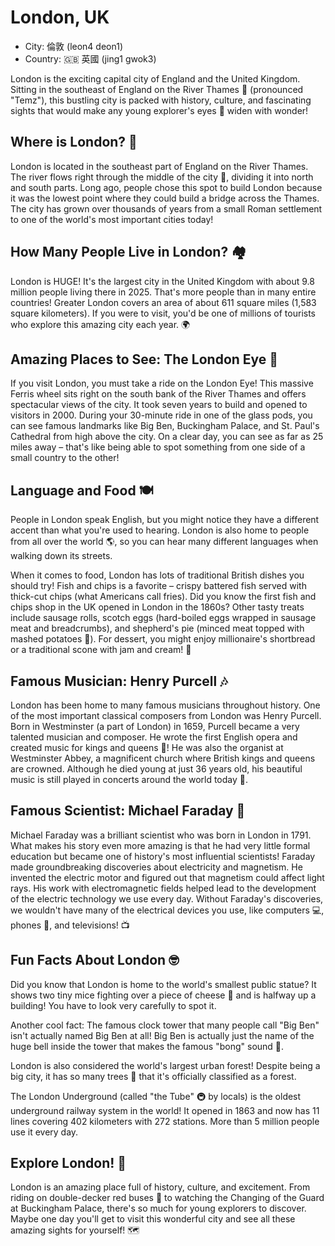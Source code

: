 # London, UK

- City: 倫敦 (leon4 deon1)
- Country: 🇬🇧 英國 (jing1 gwok3)

London is the exciting capital city of England and the United Kingdom. Sitting in the southeast of England on the River Thames 🌊 (pronounced "Temz"), this bustling city is packed with history, culture, and fascinating sights that would make any young explorer's eyes 👀 widen with wonder!

## Where is London? 📍

London is located in the southeast part of England on the River Thames. The river flows right through the middle of the city 🌇, dividing it into north and south parts. Long ago, people chose this spot to build London because it was the lowest point where they could build a bridge across the Thames. The city has grown over thousands of years from a small Roman settlement to one of the world's most important cities today!

## How Many People Live in London? 🏘️

London is HUGE! It's the largest city in the United Kingdom with about 9.8 million people living there in 2025. That's more people than in many entire countries! Greater London covers an area of about 611 square miles (1,583 square kilometers). If you were to visit, you'd be one of millions of tourists who explore this amazing city each year. 🌍

## Amazing Places to See: The London Eye 🎡

If you visit London, you must take a ride on the London Eye! This massive Ferris wheel sits right on the south bank of the River Thames and offers spectacular views of the city. It took seven years to build and opened to visitors in 2000. During your 30-minute ride in one of the glass pods, you can see famous landmarks like Big Ben, Buckingham Palace, and St. Paul's Cathedral from high above the city. On a clear day, you can see as far as 25 miles away – that's like being able to spot something from one side of a small country to the other!

## Language and Food 🍽️

People in London speak English, but you might notice they have a different accent than what you're used to hearing. London is also home to people from all over the world 🌎, so you can hear many different languages when walking down its streets.

When it comes to food, London has lots of traditional British dishes you should try! Fish and chips is a favorite – crispy battered fish served with thick-cut chips (what Americans call fries). Did you know the first fish and chips shop in the UK opened in London in the 1860s? Other tasty treats include sausage rolls, scotch eggs (hard-boiled eggs wrapped in sausage meat and breadcrumbs), and shepherd's pie (minced meat topped with mashed potatoes 🥔). For dessert, you might enjoy millionaire's shortbread or a traditional scone with jam and cream! 🍰

## Famous Musician: Henry Purcell 🎶

London has been home to many famous musicians throughout history. One of the most important classical composers from London was Henry Purcell. Born in Westminster (a part of London) in 1659, Purcell became a very talented musician and composer. He wrote the first English opera and created music for kings and queens 👑! He was also the organist at Westminster Abbey, a magnificent church where British kings and queens are crowned. Although he died young at just 36 years old, his beautiful music is still played in concerts around the world today 🎻.

## Famous Scientist: Michael Faraday 🔬

Michael Faraday was a brilliant scientist who was born in London in 1791. What makes his story even more amazing is that he had very little formal education but became one of history's most influential scientists! Faraday made groundbreaking discoveries about electricity and magnetism. He invented the electric motor and figured out that magnetism could affect light rays. His work with electromagnetic fields helped lead to the development of the electric technology we use every day. Without Faraday's discoveries, we wouldn't have many of the electrical devices you use, like computers 💻, phones 📱, and televisions! 📺

## Fun Facts About London 🤓

Did you know that London is home to the world's smallest public statue? It shows two tiny mice fighting over a piece of cheese 🧀 and is halfway up a building! You have to look very carefully to spot it.

Another cool fact: The famous clock tower that many people call "Big Ben" isn't actually named Big Ben at all! Big Ben is actually just the name of the huge bell inside the tower that makes the famous "bong" sound 🔔.

London is also considered the world's largest urban forest! Despite being a big city, it has so many trees 🌳 that it's officially classified as a forest.

The London Underground (called "the Tube" 🚇 by locals) is the oldest underground railway system in the world! It opened in 1863 and now has 11 lines covering 402 kilometers with 272 stations. More than 5 million people use it every day.

## Explore London! 🌟

London is an amazing place full of history, culture, and excitement. From riding on double-decker red buses 🚌 to watching the Changing of the Guard at Buckingham Palace, there's so much for young explorers to discover. Maybe one day you'll get to visit this wonderful city and see all these amazing sights for yourself! 🗺️
